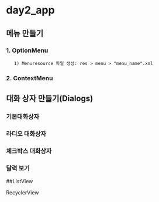 # day2_app


## 메뉴 만들기

### 1. OptionMenu

       1) Menuresource 파일 생성: res > menu > "menu_name".xml

### 2. ContextMenu



## 대화 상자 만들기(Dialogs)

### 기본대화상자

### 라디오 대화상자

### 체크박스 대화상자


### 달력 보기

##ListView

RecyclerView